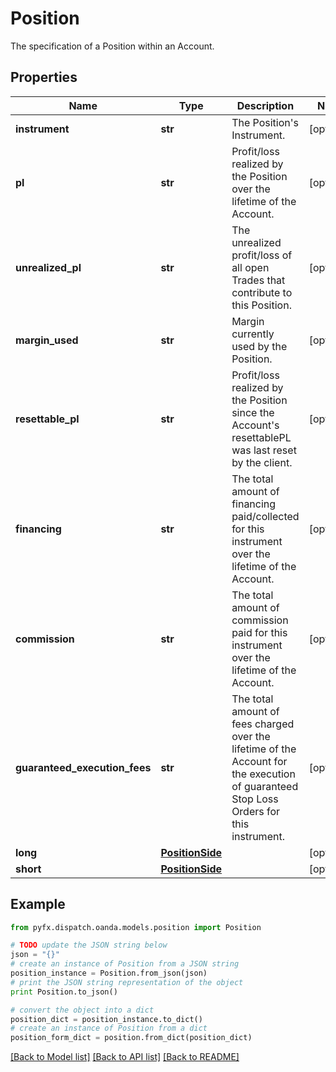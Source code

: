 # Position

The specification of a Position within an Account.

## Properties
Name | Type | Description | Notes
------------ | ------------- | ------------- | -------------
**instrument** | **str** | The Position&#39;s Instrument. | [optional] 
**pl** | **str** | Profit/loss realized by the Position over the lifetime of the Account. | [optional] 
**unrealized_pl** | **str** | The unrealized profit/loss of all open Trades that contribute to this Position. | [optional] 
**margin_used** | **str** | Margin currently used by the Position. | [optional] 
**resettable_pl** | **str** | Profit/loss realized by the Position since the Account&#39;s resettablePL was last reset by the client. | [optional] 
**financing** | **str** | The total amount of financing paid/collected for this instrument over the lifetime of the Account. | [optional] 
**commission** | **str** | The total amount of commission paid for this instrument over the lifetime of the Account. | [optional] 
**guaranteed_execution_fees** | **str** | The total amount of fees charged over the lifetime of the Account for the execution of guaranteed Stop Loss Orders for this instrument. | [optional] 
**long** | [**PositionSide**](PositionSide.md) |  | [optional] 
**short** | [**PositionSide**](PositionSide.md) |  | [optional] 

## Example

```python
from pyfx.dispatch.oanda.models.position import Position

# TODO update the JSON string below
json = "{}"
# create an instance of Position from a JSON string
position_instance = Position.from_json(json)
# print the JSON string representation of the object
print Position.to_json()

# convert the object into a dict
position_dict = position_instance.to_dict()
# create an instance of Position from a dict
position_form_dict = position.from_dict(position_dict)
```
[[Back to Model list]](../README.md#documentation-for-models) [[Back to API list]](../README.md#documentation-for-api-endpoints) [[Back to README]](../README.md)


